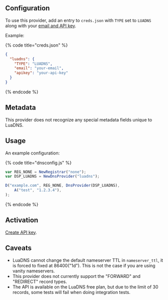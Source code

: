 ## Configuration

To use this provider, add an entry to `creds.json` with `TYPE` set to `LUADNS`
along with your [email and API key](https://www.luadns.com/api.html#authentication).

Example:

{% code title="creds.json" %}
```json
{
  "luadns": {
    "TYPE": "LUADNS",
    "email": "your-email",
    "apikey": "your-api-key"
  }
}
```
{% endcode %}

## Metadata
This provider does not recognize any special metadata fields unique to LuaDNS.

## Usage
An example configuration:

{% code title="dnsconfig.js" %}
```javascript
var REG_NONE = NewRegistrar("none");
var DSP_LUADNS = NewDnsProvider("luadns");

D("example.com", REG_NONE, DnsProvider(DSP_LUADNS),
    A("test", "1.2.3.4"),
);
```
{% endcode %}

## Activation
[Create API key](https://api.luadns.com/api_keys).

## Caveats
- LuaDNS cannot change the default nameserver TTL in `nameserver_ttl`, it is forced to fixed at 86400("1d").
This is not the case if you are using vanity nameservers.
- This provider does not currently support the "FORWARD" and "REDIRECT" record types.
- The API is available on the LuaDNS free plan, but due to the limit of 30 records, some tests will fail when doing integration tests.
